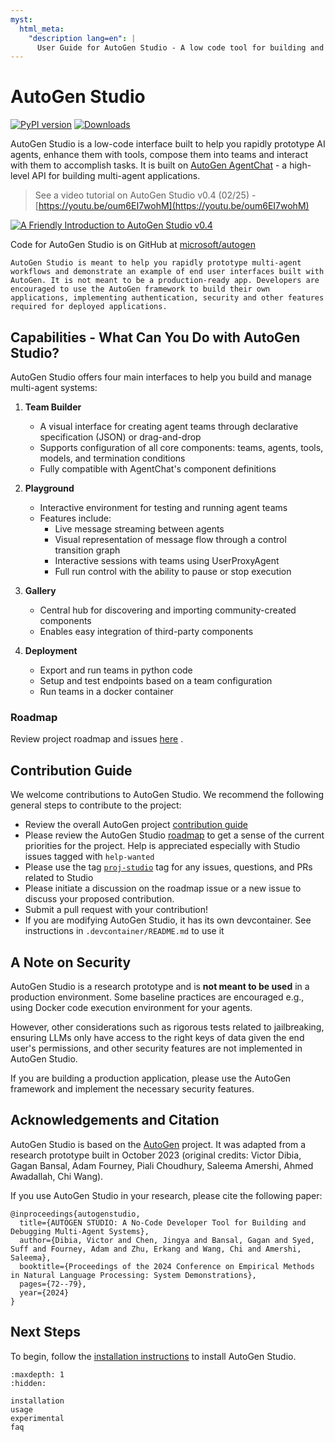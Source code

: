 ```yaml
---
myst:
  html_meta:
    "description lang=en": |
      User Guide for AutoGen Studio - A low code tool for building and debugging multi-agent systems
---
```


# AutoGen Studio

[![PyPI version](https://badge.fury.io/py/autogenstudio.svg)](https://badge.fury.io/py/autogenstudio)
[![Downloads](https://static.pepy.tech/badge/autogenstudio/week)](https://pepy.tech/project/autogenstudio)

AutoGen Studio is a low-code interface built to help you rapidly prototype AI agents, enhance them with tools, compose them into teams and interact with them to accomplish tasks. It is built on [AutoGen AgentChat](https://microsoft.github.io/autogen) - a high-level API for building multi-agent applications.

> See a video tutorial on AutoGen Studio v0.4 (02/25) - [https://youtu.be/oum6EI7wohM](https://youtu.be/oum6EI7wohM)

[![A Friendly Introduction to AutoGen Studio v0.4](https://img.youtube.com/vi/oum6EI7wohM/maxresdefault.jpg)](https://www.youtube.com/watch?v=oum6EI7wohM)

Code for AutoGen Studio is on GitHub at [microsoft/autogen](https://github.com/microsoft/autogen/tree/main/python/packages/autogen-studio)

```{caution}
AutoGen Studio is meant to help you rapidly prototype multi-agent workflows and demonstrate an example of end user interfaces built with AutoGen. It is not meant to be a production-ready app. Developers are encouraged to use the AutoGen framework to build their own applications, implementing authentication, security and other features required for deployed applications.
```

## Capabilities - What Can You Do with AutoGen Studio?

AutoGen Studio offers four main interfaces to help you build and manage multi-agent systems:

1. **Team Builder**

   - A visual interface for creating agent teams through declarative specification (JSON) or drag-and-drop
   - Supports configuration of all core components: teams, agents, tools, models, and termination conditions
   - Fully compatible with AgentChat's component definitions

2. **Playground**

   - Interactive environment for testing and running agent teams
   - Features include:
     - Live message streaming between agents
     - Visual representation of message flow through a control transition graph
     - Interactive sessions with teams using UserProxyAgent
     - Full run control with the ability to pause or stop execution

3. **Gallery**

   - Central hub for discovering and importing community-created components
   - Enables easy integration of third-party components

4. **Deployment**
   - Export and run teams in python code
   - Setup and test endpoints based on a team configuration
   - Run teams in a docker container

### Roadmap

Review project roadmap and issues [here](https://github.com/microsoft/autogen/issues/4006) .

## Contribution Guide

We welcome contributions to AutoGen Studio. We recommend the following general steps to contribute to the project:

- Review the overall AutoGen project [contribution guide](https://github.com/microsoft/autogen/blob/main/CONTRIBUTING.md)
- Please review the AutoGen Studio [roadmap](https://github.com/microsoft/autogen/issues/4006) to get a sense of the current priorities for the project. Help is appreciated especially with Studio issues tagged with `help-wanted`
- Please use the tag [`proj-studio`](https://github.com/microsoft/autogen/issues?q=is%3Aissue%20state%3Aopen%20label%3Aproj-studio) tag for any issues, questions, and PRs related to Studio
- Please initiate a discussion on the roadmap issue or a new issue to discuss your proposed contribution.
- Submit a pull request with your contribution!
- If you are modifying AutoGen Studio, it has its own devcontainer. See instructions in `.devcontainer/README.md` to use it

## A Note on Security

AutoGen Studio is a research prototype and is **not meant to be used** in a production environment. Some baseline practices are encouraged e.g., using Docker code execution environment for your agents.

However, other considerations such as rigorous tests related to jailbreaking, ensuring LLMs only have access to the right keys of data given the end user's permissions, and other security features are not implemented in AutoGen Studio.

If you are building a production application, please use the AutoGen framework and implement the necessary security features.

## Acknowledgements and Citation

AutoGen Studio is based on the [AutoGen](https://microsoft.github.io/autogen) project. It was adapted from a research prototype built in October 2023 (original credits: Victor Dibia, Gagan Bansal, Adam Fourney, Piali Choudhury, Saleema Amershi, Ahmed Awadallah, Chi Wang).

If you use AutoGen Studio in your research, please cite the following paper:

```
@inproceedings{autogenstudio,
  title={AUTOGEN STUDIO: A No-Code Developer Tool for Building and Debugging Multi-Agent Systems},
  author={Dibia, Victor and Chen, Jingya and Bansal, Gagan and Syed, Suff and Fourney, Adam and Zhu, Erkang and Wang, Chi and Amershi, Saleema},
  booktitle={Proceedings of the 2024 Conference on Empirical Methods in Natural Language Processing: System Demonstrations},
  pages={72--79},
  year={2024}
}
```

## Next Steps

To begin, follow the [installation instructions](installation.md) to install AutoGen Studio.

```{toctree}
:maxdepth: 1
:hidden:

installation
usage
experimental
faq
```
